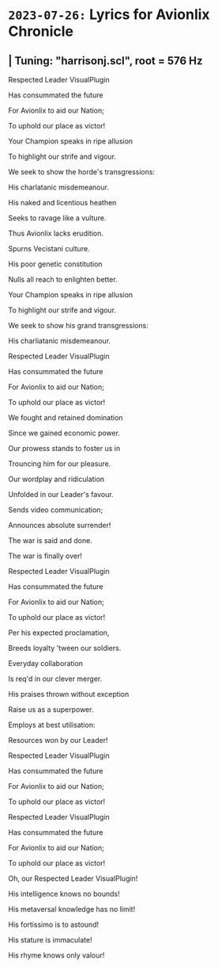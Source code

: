 # `2023-07-26:` Lyrics for Avionlix Chronicle

| Tuning: "harrisonj.scl", root = 576 Hz
--

Respected Leader VisualPlugin

Has consummated the future

For Avionlix to aid our Nation;

To uphold our place as victor!

Your Champion speaks in ripe allusion

To highlight our strife and vigour.

We seek to show the horde's transgressions:

His charlatanic misdemeanour.

His naked and licentious heathen

Seeks to ravage like a vulture.

Thus Avionlix lacks erudition.

Spurns Vecistani culture.

His poor genetic constitution

Nulls all reach to enlighten better.

Your Champion speaks in ripe allusion

To highlight our strife and vigour.

We seek to show his grand transgressions:

His charliatanic misdemeanour.

Respected Leader VisualPlugin

Has consummated the future

For Avionlix to aid our Nation;

To uphold our place as victor!

We fought and retained domination

Since we gained economic power.

Our prowess stands to foster us in

Trouncing him for our pleasure.

Our wordplay and ridiculation

Unfolded in our Leader's favour.

Sends video communication;

Announces absolute surrender!

The war is said and done.

The war is finally over!

Respected Leader VisualPlugin

Has consummated the future

For Avionlix to aid our Nation;

To uphold our place as victor!

Per his expected proclamation,

Breeds loyalty 'tween our soldiers.

Everyday collaboration

Is req'd in our clever merger.

His praises thrown without exception

Raise us as a superpower.

Employs at best utilisation:

Resources won by our Leader!

Respected Leader VisualPlugin

Has consummated the future

For Avionlix to aid our Nation;

To uphold our place as victor!

Respected Leader VisualPlugin

Has consummated the future

For Avionlix to aid our Nation;

To uphold our place as victor!

Oh, our Respected Leader VisualPlugin!

His intelligence knows no bounds!

His metaversal knowledge has no limit!

His fortissimo is to astound!

His stature is immaculate!

His rhyme knows only valour!

